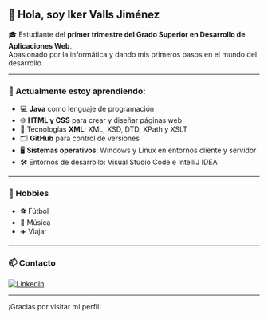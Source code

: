## 👋 Hola, soy Iker Valls Jiménez

🎓 Estudiante del **primer trimestre del Grado Superior en Desarrollo de Aplicaciones Web**.  
Apasionado por la informática y dando mis primeros pasos en el mundo del desarrollo.

---

### 🌱 Actualmente estoy aprendiendo:

- 💻 **Java** como lenguaje de programación
- 🌐 **HTML y CSS** para crear y diseñar páginas web
- 🧩 Tecnologías **XML**: XML, XSD, DTD, XPath y XSLT
- 🗂️ **GitHub** para control de versiones
- 🖥️ **Sistemas operativos**: Windows y Linux en entornos cliente y servidor
- 🛠️ Entornos de desarrollo: Visual Studio Code e IntelliJ IDEA

---

### 🎯 Hobbies

- ⚽ Fútbol
- 🎵 Música
- ✈️ Viajar

---

### 📫 Contacto

[![LinkedIn](https://img.shields.io/badge/LinkedIn-Profile-blue?logo=linkedin)](https://www.linkedin.com/in/íker-valls-jiménez-3789082aa)

---

¡Gracias por visitar mi perfil! 
